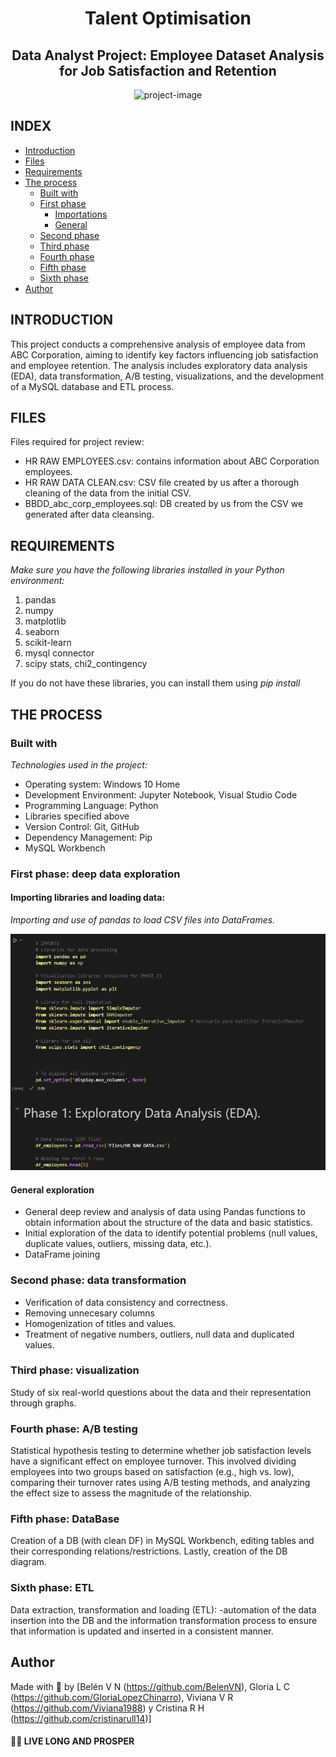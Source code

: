 <h1 align="center" id="title"> Talent Optimisation </h1> 
<h2 align="center" id="title"> Data Analyst Project: Employee Dataset Analysis for Job Satisfaction and Retention </h2> 


<p align="center">
  <img src="https://plus.unsplash.com/premium_photo-1661878265739-da90bc1af051?w=500&auto=format&fit=crop&q=60&ixlib=rb-4.0.3&ixid=M3wxMjA3fDB8MHxzZWFyY2h8NDV8fGRhdGElMjBhbmFseXNpc3xlbnwwfHwwfHx8MA%3D%3D" alt="project-image">
</p>


## INDEX

- [Introduction](#Introduction)
- [Files](#Files)
- [Requirements](#Requirements)
- [The process](#the-process)
  - [Built with](#built-with)
  - [First phase](#First-phase-deep-data-exploration)
    - [Importations](#Importing-libraries-and-loading-data)
    - [General](#General-exploration-and-cleaning)
  - [Second phase](#Second-phase-Data-transformation)
  - [Third phase](#Third-phase-Visualization)
  - [Fourth phase](#Fourth-phase-A/B-testing)
  - [Fifth phase](#Fifth-phase-DataBase)
  - [Sixth phase](#Sixth-phase-ETL)
- [Author](#author)

## INTRODUCTION

This project conducts a comprehensive analysis of employee data from ABC Corporation, aiming to identify key factors influencing job satisfaction and employee retention. The analysis includes exploratory data analysis (EDA), data transformation, A/B testing, visualizations, and the development of a MySQL database and ETL process.
  
## FILES

Files required for project review:

*    HR RAW EMPLOYEES.csv: contains information about ABC Corporation employees.
*    HR RAW DATA CLEAN.csv: CSV file created by us after a thorough cleaning of the data from the initial CSV.
*    BBDD_abc_corp_employees.sql: DB created by us from the CSV we generated after data cleansing.




## REQUIREMENTS

*Make sure you have the following libraries installed in your Python environment:*

1. pandas
2. numpy
3. matplotlib
4. seaborn
5. scikit-learn
6. mysql connector
7. scipy stats, chi2_contingency


If you do not have these libraries, you can install them using *pip install* 

## THE PROCESS 
### Built with

*Technologies used in the project:*

*   Operating system: Windows 10 Home
*   Development Environment: Jupyter Notebook, Visual Studio Code
*   Programming Language: Python
*   Libraries specified above
*   Version Control: Git, GitHub
*   Dependency Management: Pip
*   MySQL Workbench


### First phase: deep data exploration

#### Importing libraries and loading data:

*Importing and use of pandas to load CSV files into DataFrames.*
<p align="center">
  <img src="Files/Image/1.PNG" alt="project-image">
</p>


#### General exploration 

*   General deep review and analysis of data using Pandas functions to obtain information about the structure of the data and basic statistics.
*   Initial exploration of the data to identify potential problems (null values, duplicate values, outliers, missing data, etc.).
*   DataFrame joining

### Second phase: data transformation

*   Verification of data consistency and correctness.
*   Removing unnecesary columns
*   Homogenization of titles and values.
*   Treatment of negative numbers, outliers, null data and duplicated values.

### Third phase: visualization

Study of six real-world questions about the data and their representation through graphs.

### Fourth phase: A/B testing

Statistical hypothesis testing to determine whether job satisfaction levels have a significant effect on employee turnover. This involved dividing employees into two groups based on satisfaction (e.g., high vs. low), comparing their turnover rates using A/B testing methods, and analyzing the effect size to assess the magnitude of the relationship.

### Fifth phase: DataBase

Creation of a DB (with clean DF) in MySQL Workbench, editing tables and their corresponding relations/restrictions. Lastly, creation of the DB diagram.

### Sixth phase: ETL

Data extraction, transformation and loading (ETL): -automation of the data insertion into the DB and the information transformation process to ensure that information is updated and inserted in a consistent manner.


## Author

Made with 💜 by [Belén V N (https://github.com/BelenVN), Gloria L C (https://github.com/GloriaLopezChinarro), Viviana V R (https://github.com/Viviana1988) y Cristina R H (https://github.com/cristinarull14)]




#### 🖖🏽 LIVE LONG AND PROSPER
 
